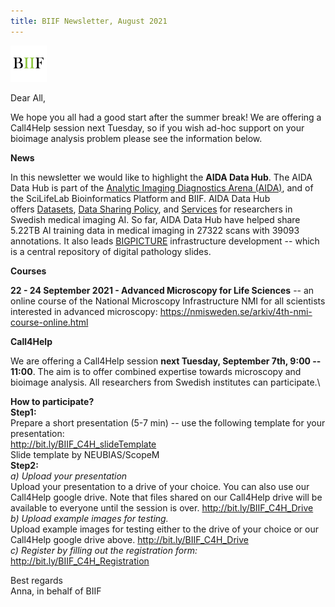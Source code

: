 ```yaml
---
title: BIIF Newsletter, August 2021
---
```

![BIIF logo](/images/biif_logo_white.png )

Dear All,

We hope you all had a good start after the summer break! We are offering a Call4Help session next Tuesday, so if you wish ad-hoc support on your bioimage analysis problem please see the information below.

**[](https://github.com/BIIFSweden/BIIFSweden.github.io/new/gh-pages/newsletters/_posts#news)News**

In this newsletter we would like to highlight the **AIDA Data Hub**. The AIDA Data Hub is part of the [Analytic Imaging Diagnostics Arena (AIDA)](https://datahub.aida.scilifelab.se/about/aida/), and of the SciLifeLab Bioinformatics Platform and BIIF. AIDA Data Hub offers [Datasets](https://datahub.aida.scilifelab.se/datasets/), [Data Sharing Policy](https://datahub.aida.scilifelab.se/sharing/), and [Services](https://datahub.aida.scilifelab.se/services/) for researchers in Swedish medical imaging AI. So far, AIDA Data Hub have helped share 5.22TB AI training data in medical imaging in 27322 scans with 39093 annotations. It also leads [BIGPICTURE](https://bigpicture.eu/) infrastructure development -- which is a central repository of digital pathology slides.

**[](https://github.com/BIIFSweden/BIIFSweden.github.io/new/gh-pages/newsletters/_posts#courses)Courses**

**22 - 24 September 2021 - Advanced Microscopy for Life Sciences** -- an online course of the National Microscopy Infrastructure NMI for all scientists interested in advanced microscopy: <https://nmisweden.se/arkiv/4th-nmi-course-online.html>

**[](https://github.com/BIIFSweden/BIIFSweden.github.io/new/gh-pages/newsletters/_posts#call4help)Call4Help**

We are offering a Call4Help session **next Tuesday, September 7th, 9:00 -- 11:00**. The aim is to offer combined expertise towards microscopy and bioimage analysis. All researchers from Swedish institutes can participate.\

**How to participate?**\
**Step1:**\
Prepare a short presentation (5-7 min) -- use the following template for your presentation:\
<http://bit.ly/BIIF_C4H_slideTemplate>\
Slide template by NEUBIAS/ScopeM\
**Step2:**\
*a) Upload your presentation*\
Upload your presentation to a drive of your choice. You can also use our Call4Help google drive. Note that files shared on our Call4Help drive will be available to everyone until the session is over. <http://bit.ly/BIIF_C4H_Drive>\
*b) Upload example images for testing.*\
Upload example images for testing either to the drive of your choice or our Call4Help google drive above. <http://bit.ly/BIIF_C4H_Drive>\
*c) Register by filling out the registration form:*\
<http://bit.ly/BIIF_C4H_Registration>

Best regards\
Anna, in behalf of BIIF
